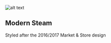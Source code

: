 ![alt text](https://my.mixtape.moe/usbtos.gif)

## Modern Steam
Styled after the 2016/2017 Market & Store design

